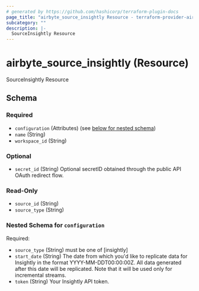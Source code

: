 ```yaml
---
# generated by https://github.com/hashicorp/terraform-plugin-docs
page_title: "airbyte_source_insightly Resource - terraform-provider-airbyte"
subcategory: ""
description: |-
  SourceInsightly Resource
---
```


# airbyte_source_insightly (Resource)

SourceInsightly Resource



<!-- schema generated by tfplugindocs -->
## Schema

### Required

- `configuration` (Attributes) (see [below for nested schema](#nestedatt--configuration))
- `name` (String)
- `workspace_id` (String)

### Optional

- `secret_id` (String) Optional secretID obtained through the public API OAuth redirect flow.

### Read-Only

- `source_id` (String)
- `source_type` (String)

<a id="nestedatt--configuration"></a>
### Nested Schema for `configuration`

Required:

- `source_type` (String) must be one of [insightly]
- `start_date` (String) The date from which you'd like to replicate data for Insightly in the format YYYY-MM-DDT00:00:00Z. All data generated after this date will be replicated. Note that it will be used only for incremental streams.
- `token` (String) Your Insightly API token.


